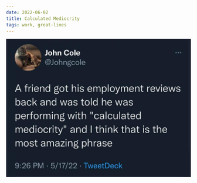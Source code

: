 ```yaml
---
date: 2022-06-02
title: Calculated Mediocrity
tags: work, great-lines
---
```



![mediocre](https://raw.githubusercontent.com/muneer78/muneer78.github.io/master/images/calculatedmediocrity.jpeg)